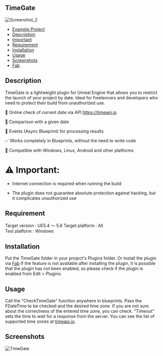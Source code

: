 ## TimeGate

![Screenshot_2](https://github.com/user-attachments/assets/4d006964-c79c-494a-a832-200de1bed5c9)

* [Example Project](https://github.com/4eep/TimeGate/releases/download/ue5.4/Example.Project.zip)
* [Description](#Description)
* [Important](#Important)
* [Requirement](#Requirement)
* [Installation](#Installation)
* [Usage](#Usage)
* [Screenshots](#Screenshots)
* [Fab](https://www.fab.com/ru/portal/listings/de1f10cb-ccae-407b-8011-70f02996aa1a)

## Description

TimeGate is a lightweight plugin for Unreal Engine that allows you to restrict the launch of your project by date. Ideal for freelancers and developers who need to protect their build from unauthorized use.

🔗 Online check of current date via API https://timeapi.io

🧠 Comparison with a given date

💬 Events (Async Blueprint) for processing results

✅ Works completely in Blueprints, without the need to write code

🧩 Compatible with Windows, Linux, Android and other platforms

# ⚠️ Important:

- Internet connection is required when running the build

- The plugin does not guarantee absolute protection against hacking, but it complicates unauthorized use

## Requirement

Target version : UE5.4 ～ 5.6
Target platform : All  
Test platform : Windows 

## Installation

Put the TimeGate folder in your project's Plugins folder. Or install the plugin via [Fab](https://www.fab.com/ru/portal/listings/de1f10cb-ccae-407b-8011-70f02996aa1a)
If the feature is not available after installing the plugin, it is possible that the plugin has not been enabled, so please check if the plugin is enabled from Edit > Plugins.

## Usage

Call the "CheckTimeGate" function anywhere in blueprints.
Pass the FDateTime to be checked and the desired time zone. If you are not sure about the correctness of the entered time zone, you can check. "Timeout" sets the time to wait for a response from the server.
You can see the list of supported time zones at [timeapi.io](https://timeapi.io/api/TimeZone/AvailableTimeZones).

## Screenshots
![TimeGate](https://github.com/user-attachments/assets/886fb40a-3512-4b5b-a87d-745293a3e0f2)
